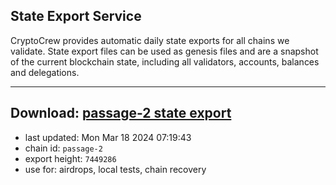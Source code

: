 ## State Export Service
CryptoCrew provides automatic daily state exports for all chains we validate. State export files can be used as genesis files and are a snapshot of the current blockchain state, including all validators, accounts, balances and delegations.

---
**Download: [passage-2 state export](https://dl-eu2.ccvalidators.com/SERVICE/passage/passage-2_export_7449286.json)**
---

- last updated: Mon Mar 18 2024 07:19:43
- chain id: `passage-2`
- export height: `7449286`
- use for: airdrops, local tests, chain recovery
